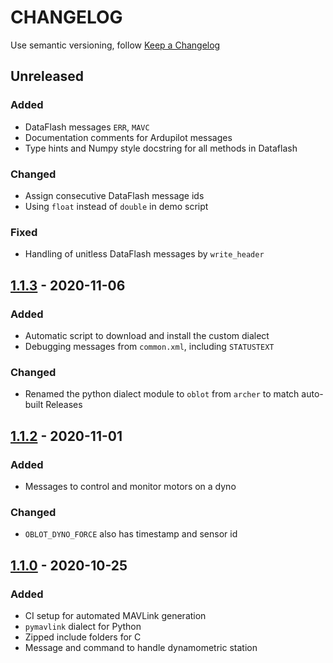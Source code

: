 # CHANGELOG

Use semantic versioning, follow [Keep a Changelog](https://keepachangelog.com/en/1.0.0/)

## Unreleased
### Added
- DataFlash messages `ERR`, `MAVC`
- Documentation comments for Ardupilot messages
- Type hints and Numpy style docstring for all methods in Dataflash

### Changed
- Assign consecutive DataFlash message ids
- Using `float` instead of `double` in demo script

### Fixed
- Handling of unitless DataFlash messages by `write_header`

## [1.1.3] - 2020-11-06
### Added
- Automatic script to download and install the custom dialect
- Debugging messages from `common.xml`, including `STATUSTEXT`

### Changed
- Renamed the python dialect module to `oblot` from `archer` to match auto-built Releases

## [1.1.2] - 2020-11-01
### Added
- Messages to control and monitor motors on a dyno

### Changed
- `OBLOT_DYNO_FORCE` also has timestamp and sensor id

## [1.1.0] - 2020-10-25
### Added
- CI setup for automated MAVLink generation
- `pymavlink` dialect for Python
- Zipped include folders for C
- Message and command to handle dynamometric station

[1.1.3]: https://gitlab.com/wut-daas/oblot-embedded/-/releases/1.1.3
[1.1.2]: https://gitlab.com/wut-daas/oblot-embedded/-/releases/1.1.2
[1.1.0]: https://gitlab.com/wut-daas/oblot-embedded/-/releases/1.1.0
